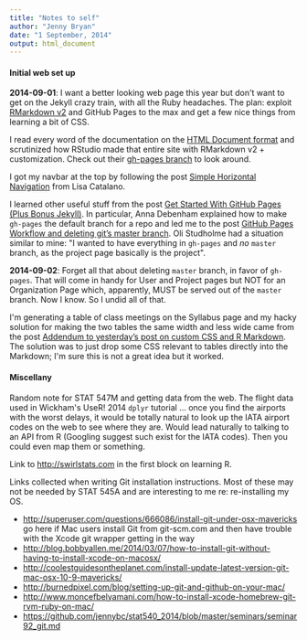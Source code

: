 ```yaml
---
title: "Notes to self"
author: "Jenny Bryan"
date: "1 September, 2014"
output: html_document
---
```


#### Initial web set up

__2014-09-01__: I want a better looking web page this year but don't want to get on the Jekyll crazy train, with all the Ruby headaches. The plan: exploit [RMarkdown v2](http://rmarkdown.rstudio.com) and GitHub Pages to the max and get a few nice things from learning a bit of CSS.

I read every word of the documentation on the [HTML Document format](http://rmarkdown.rstudio.com/html_document_format.html) and scrutinized how RStudio made that entire site with RMarkdown v2 + customization. Check out their [gh-pages branch](https://github.com/rstudio/rmarkdown/tree/gh-pages) to look around.

I got my navbar at the top by following the post [Simple Horizontal Navigation](http://css-snippets.com/simple-horizontal-navigation/) from Lisa Catalano.

I learned other useful stuff from the post [Get Started With GitHub Pages (Plus Bonus Jekyll)](http://24ways.org/2013/get-started-with-github-pages/). In particular, Anna Debenham explained how to make `gh-pages` the default branch for a repo and led me to the post [GitHub Pages Workflow and deleting git’s master branch](http://oli.jp/2011/github-pages-workflow/#deleting-master). Oli Studholme had a situation similar to mine: "I wanted to have everything in `gh-pages` and *no* `master` branch, as the project page basically is the project".

__2014-09-02__: Forget all that about deleting `master` branch, in favor of `gh-pages`. That will come in handy for User and Project pages but NOT for an Organization Page which, apparently, MUST be served out of the `master` branch. Now I know. So I undid all of that.

I'm generating a table of class meetings on the Syllabus page and my hacky solution for making the two tables the same width and less wide came from the post [Addendum to yesterday’s post on custom CSS and R Markdown](http://nsaunders.wordpress.com/2012/08/28/addendum-to-yesterdays-post-on-custom-css-and-r-markdown/). The solution was to just drop some CSS relevant to tables directly into the Markdown; I'm sure this is not a great idea but it worked.

#### Miscellany

Random note for STAT 547M and getting data from the web. The flight data used in Wickham's UseR! 2014 `dplyr` tutorial ... once you find the airports with the worst delays, it would be totally natural to look up the IATA airport codes on the web to see where they are. Would lead naturally to talking to an API from R (Googling suggest such exist for the IATA codes). Then you could even map them or something.

Link to <http://swirlstats.com> in the first block on learning R.

Links collected when writing Git installation instructions. Most of these may not be needed by STAT 545A and are interesting to me re: re-installing my OS.

  * <http://superuser.com/questions/666086/install-git-under-osx-mavericks> go here if Mac users install Git from git-scm.com and then have trouble with the Xcode git wrapper getting in the way
  * <http://blog.bobbyallen.me/2014/03/07/how-to-install-git-without-having-to-install-xcode-on-macosx/>
  * <http://coolestguidesontheplanet.com/install-update-latest-version-git-mac-osx-10-9-mavericks/>
  * <http://burnedpixel.com/blog/setting-up-git-and-github-on-your-mac/>
  * <http://www.moncefbelyamani.com/how-to-install-xcode-homebrew-git-rvm-ruby-on-mac/>
  * <https://github.com/jennybc/stat540_2014/blob/master/seminars/seminar92_git.md>